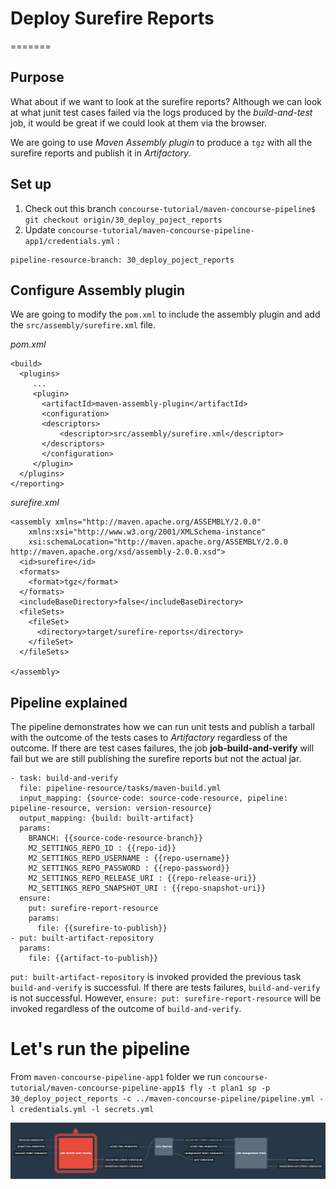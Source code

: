 # Deploy Surefire Reports
=======

## Purpose
What about if we want to look at the surefire reports? Although we can look at what junit test cases failed via the logs produced by the *build-and-test* job, it would be great if we could look at them via the browser.

We are going to use *Maven Assembly plugin* to produce a `tgz` with all the surefire reports and publish it in *Artifactory*.

## Set up

1. Check out this branch
  `concourse-tutorial/maven-concourse-pipeline$ git checkout origin/30_deploy_poject_reports`
2. Update `concourse-tutorial/maven-concourse-pipeline-app1/credentials.yml` :
  ```
  pipeline-resource-branch: 30_deploy_poject_reports
  ```

## Configure Assembly plugin

We are going to modify the `pom.xml` to include the assembly plugin and add the `src/assembly/surefire.xml` file.

*pom.xml*
```
<build>
  <plugins>
     ...
     <plugin>
       <artifactId>maven-assembly-plugin</artifactId>
       <configuration>
       <descriptors>
           <descriptor>src/assembly/surefire.xml</descriptor>
       </descriptors>
       </configuration>
     </plugin>
  </plugins>
</reporting>
```

*surefire.xml*
```
<assembly xmlns="http://maven.apache.org/ASSEMBLY/2.0.0"
    xmlns:xsi="http://www.w3.org/2001/XMLSchema-instance"
    xsi:schemaLocation="http://maven.apache.org/ASSEMBLY/2.0.0 http://maven.apache.org/xsd/assembly-2.0.0.xsd">
  <id>surefire</id>
  <formats>
    <format>tgz</format>
  </formats>
  <includeBaseDirectory>false</includeBaseDirectory>
  <fileSets>
    <fileSet>
      <directory>target/surefire-reports</directory>
    </fileSet>
  </fileSets>

</assembly>
```

## Pipeline explained

The pipeline demonstrates how we can run unit tests and publish a tarball with the outcome of the tests cases to *Artifactory* regardless of the outcome. If there are test cases failures, the job **job-build-and-verify** will fail but we are still publishing the surefire reports but not the actual jar.

```
- task: build-and-verify
  file: pipeline-resource/tasks/maven-build.yml
  input_mapping: {source-code: source-code-resource, pipeline: pipeline-resource, version: version-resource}
  output_mapping: {build: built-artifact}
  params:
    BRANCH: {{source-code-resource-branch}}
    M2_SETTINGS_REPO_ID : {{repo-id}}
    M2_SETTINGS_REPO_USERNAME : {{repo-username}}
    M2_SETTINGS_REPO_PASSWORD : {{repo-password}}
    M2_SETTINGS_REPO_RELEASE_URI : {{repo-release-uri}}
    M2_SETTINGS_REPO_SNAPSHOT_URI : {{repo-snapshot-uri}}
  ensure:
    put: surefire-report-resource
    params:
      file: {{surefire-to-publish}}
- put: built-artifact-repository
  params:
    file: {{artifact-to-publish}}
```

`put: built-artifact-repository` is invoked provided the previous task `build-and-verify` is successful. If there are tests failures, `build-and-verify` is not successful. However, `ensure: put: surefire-report-resource` will be invoked regardless of the outcome of `build-and-verify`.

# Let's run the pipeline

From `maven-concourse-pipeline-app1` folder we run `concourse-tutorial/maven-concourse-pipeline-app1$ fly -t plan1 sp -p 30_deploy_poject_reports -c ../maven-concourse-pipeline/pipeline.yml -l credentials.yml -l secrets.yml
`

![pipeline](assets/pipeline.png)
